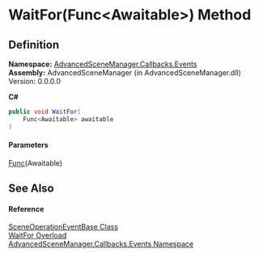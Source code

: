 # WaitFor(Func\<Awaitable>) Method

## Definition

**Namespace:** [AdvancedSceneManager.Callbacks.Events](N_AdvancedSceneManager_Callbacks_Events.md)\
**Assembly:** AdvancedSceneManager (in AdvancedSceneManager.dll) Version: 0.0.0.0

**C#**

```c#
public void WaitFor(
	Func<Awaitable> awaitable
)
```

#### Parameters

&#x20; [Func](https://learn.microsoft.com/dotnet/api/system.func-1)(Awaitable)&#x20;

## See Also

#### Reference

[SceneOperationEventBase Class](T_AdvancedSceneManager_Callbacks_Events_SceneOperationEventBase.md)\
[WaitFor Overload](Overload_AdvancedSceneManager_Callbacks_Events_SceneOperationEventBase_WaitFor.md)\
[AdvancedSceneManager.Callbacks.Events Namespace](N_AdvancedSceneManager_Callbacks_Events.md)
